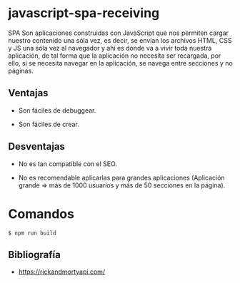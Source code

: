 # javascript-spa-receiving

SPA Son aplicaciones construidas con JavaScript que nos permiten cargar nuestro contenido una sóla vez, es decir, se envían los archivos HTML, CSS y JS una sóla vez al navegador y ahí es donde va a vivir toda nuestra aplicación, de tal forma que la aplicación no necesita ser recargada, por ello, si se necesita navegar en la aplicación, se navega entre secciones y no páginas.

## Ventajas

* Son fáciles de debuggear.

* Son fáciles de crear.

## Desventajas

* No es tan compatible con el SEO.

* No es recomendable aplicarlas para grandes aplicaciones (Aplicación grande => más de 1000 usuarios y más de 50 secciones en la página).

# Comandos 

    $ npm run build

## Bibliografía

* https://rickandmortyapi.com/

